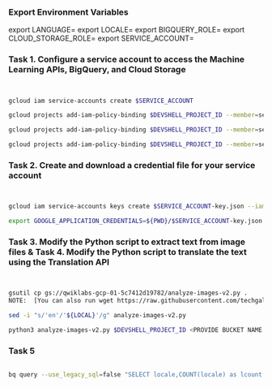 ### Export Environment Variables ###

export LANGUAGE=<Update as per lab>
export LOCALE=<Update as per lab>
export BIGQUERY_ROLE=<Update as per lab>
export CLOUD_STORAGE_ROLE=<Update as per lab>
export SERVICE_ACCOUNT=<provide some name here>

### Task 1. Configure a service account to access the Machine Learning APIs, BigQuery, and Cloud Storage ###
``` bash


gcloud iam service-accounts create $SERVICE_ACCOUNT

gcloud projects add-iam-policy-binding $DEVSHELL_PROJECT_ID --member=serviceAccount:$SERVICE_ACCOUNT@$DEVSHELL_PROJECT_ID.iam.gserviceaccount.com --role=$BIGQUERY_ROLE

gcloud projects add-iam-policy-binding $DEVSHELL_PROJECT_ID --member=serviceAccount:$SERVICE_ACCOUNT@$DEVSHELL_PROJECT_ID.iam.gserviceaccount.com --role=$CLOUD_STORAGE_ROLE

gcloud projects add-iam-policy-binding $DEVSHELL_PROJECT_ID --member=serviceAccount:$SERVICE_ACCOUNT@$DEVSHELL_PROJECT_ID.iam.gserviceaccount.com --role=roles/serviceusage.serviceUsageConsumer

```
### Task 2. Create and download a credential file for your service account ###

``` bash


gcloud iam service-accounts keys create $SERVICE_ACCOUNT-key.json --iam-account $SERVICE_ACCOUNT@$DEVSHELL_PROJECT_ID.iam.gserviceaccount.com

export GOOGLE_APPLICATION_CREDENTIALS=${PWD}/$SERVICE_ACCOUNT-key.json

```
### Task 3. Modify the Python script to extract text from image files & Task 4. Modify the Python script to translate the text using the Translation API ####
```bash


gsutil cp gs://qwiklabs-gcp-01-5c7412d19782/analyze-images-v2.py . 
NOTE:  [You can also run wget https://raw.githubusercontent.com/techgalary/qwiklabs/main/challenge-labs/Integrate_With_Machine_Learning_Challenge_Lab-Solution/analyze-images-v2.py] - This contains updated Python file

sed -i "s/'en'/'${LOCAL}'/g" analyze-images-v2.py

python3 analyze-images-v2.py $DEVSHELL_PROJECT_ID <PROVIDE BUCKET NAME HERE>

```
### Task 5 ###

```bash

bq query --use_legacy_sql=false "SELECT locale,COUNT(locale) as lcount FROM image_classification_dataset.image_text_detail GROUP BY locale ORDER BY lcount DESC"

```
